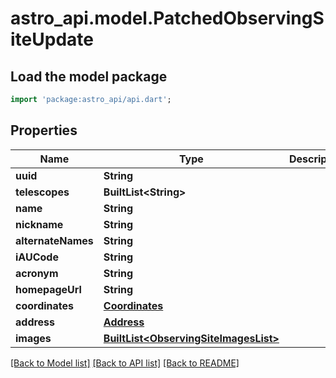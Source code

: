 # astro_api.model.PatchedObservingSiteUpdate

## Load the model package
```dart
import 'package:astro_api/api.dart';
```

## Properties
Name | Type | Description | Notes
------------ | ------------- | ------------- | -------------
**uuid** | **String** |  | [optional] 
**telescopes** | **BuiltList&lt;String&gt;** |  | [optional] 
**name** | **String** |  | [optional] 
**nickname** | **String** |  | [optional] 
**alternateNames** | **String** |  | [optional] 
**iAUCode** | **String** |  | [optional] 
**acronym** | **String** |  | [optional] 
**homepageUrl** | **String** |  | [optional] 
**coordinates** | [**Coordinates**](Coordinates.md) |  | [optional] 
**address** | [**Address**](Address.md) |  | [optional] 
**images** | [**BuiltList&lt;ObservingSiteImagesList&gt;**](ObservingSiteImagesList.md) |  | [optional] 

[[Back to Model list]](../README.md#documentation-for-models) [[Back to API list]](../README.md#documentation-for-api-endpoints) [[Back to README]](../README.md)


